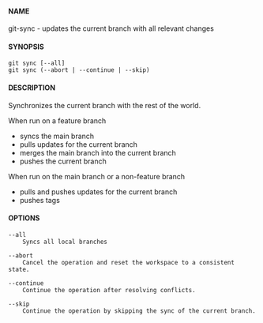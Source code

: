 #### NAME

git-sync - updates the current branch with all relevant changes


#### SYNOPSIS

```
git sync [--all]
git sync (--abort | --continue | --skip)
```

#### DESCRIPTION

Synchronizes the current branch with the rest of the world.

When run on a feature branch
* syncs the main branch
* pulls updates for the current branch
* merges the main branch into the current branch
* pushes the current branch

When run on the main branch or a non-feature branch
* pulls and pushes updates for the current branch
* pushes tags


#### OPTIONS

```
--all
    Syncs all local branches

--abort
    Cancel the operation and reset the workspace to a consistent state.

--continue
    Continue the operation after resolving conflicts.

--skip
    Continue the operation by skipping the sync of the current branch.
```
